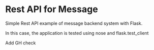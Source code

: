 Rest API for Message
========================

Simple Rest API example of message backend system with Flask.

In this case, the application is tested using nose and flask.test_client

Add GH check
